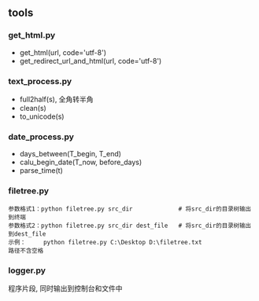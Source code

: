 ## tools

### get_html.py
* get_html(url, code='utf-8')
* get_redirect_url_and_html(url, code='utf-8')

### text_process.py
* full2half(s), 全角转半角
* clean(s)
* to_unicode(s)

### date_process.py
* days_between(T_begin, T_end)
* calu_begin_date(T_now, before_days)
* parse_time(t)

### filetree.py
```
参数格式1：python filetree.py src_dir             # 将src_dir的目录树输出到终端
参数格式2：python filetree.py src_dir dest_file   # 将src_dir的目录树输出到dest_file
示例：     python filetree.py C:\Desktop D:\filetree.txt
路径不含空格
```

### logger.py
程序片段, 同时输出到控制台和文件中